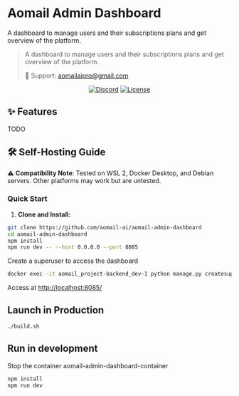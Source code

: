 # Aomail Admin Dashboard
A dashboard to manage users and their subscriptions plans and get overview of the platform.


> A dashboard to manage users and their subscriptions plans and get overview of the platform.
>
> 📧 Support: aomailaipro@gmail.com
  

<div align="center">

[![Discord](https://discord.com/api/guilds/1303091825900257341/widget.png?style=shield)](https://discord.com/invite/JxbPZNDd)
[![License](https://img.shields.io/badge/license-Custom-blue.svg)](LICENSE)

</div>

## ✨ Features
TODO


## 🛠 Self-Hosting Guide

⚠️ **Compatibility Note**: Tested on WSL 2, Docker Desktop, and Debian servers. Other platforms may work but are untested.



### Quick Start

1. **Clone and Install:**
```bash
git clone https://github.com/aomail-ai/aomail-admin-dashboard
cd aomail-admin-dashboard
npm install
npm run dev -- --host 0.0.0.0 --port 8085
```
Create a superuser to access the dashboard
```bash
docker exec -it aomail_project-backend_dev-1 python manage.py createsuperuser
```

Access at [http://localhost:8085/](http://localhost:8085/)








## Launch in Production

```bash
./build.sh
```

## Run in development

Stop the container aomail-admin-dashboard-container
```bash
npm install
npm run dev
```

 